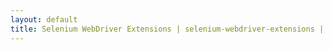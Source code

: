 ```yaml
---
layout: default
title: Selenium WebDriver Extensions | selenium-webdriver-extensions | RaYell's GitHub
---
```

